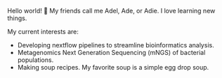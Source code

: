 Hello world! :wave: My friends call me Adel, Ade, or Adie. I love learning new things.

My current interests are:
- Developing nextflow pipelines to streamline bioinformatics analysis. 
- Metagenomics Next Generation Sequencing (mNGS) of bacterial populations.
- Making soup recipes. My favorite soup is a simple egg drop soup. 
